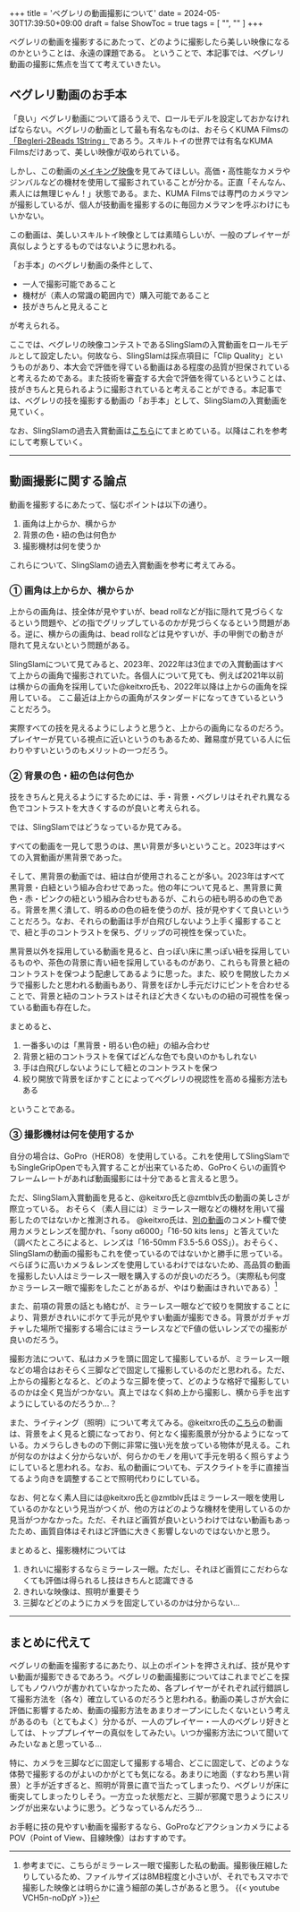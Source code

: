 +++
title = 'ベグレリの動画撮影について'
date = 2024-05-30T17:39:50+09:00
draft = false
ShowToc = true
tags = [ "", "" ]
+++

ベグレリの動画を撮影するにあたって、どのように撮影したら美しい映像になるのかということは、永遠の課題である。
ということで、本記事では、ベグレリ動画の撮影に焦点を当てて考えていきたい。

## ベグレリ動画のお手本
「良い」ベグレリ動画について語るうえで、ロールモデルを設定しておかなければならない。ベグレリの動画として最も有名なものは、おそらくKUMA Filmsの[「Begleri-2Beads 1String」](https://www.youtube.com/watch?v=4yZC1inesPY)であろう。スキルトイの世界では有名なKUMA Filmsだけあって、美しい映像が収められている。

しかし、この動画の[メイキング映像](https://www.youtube.com/watch?v=Adh5YELHOsI)を見てみてほしい。高価・高性能なカメラやジンバルなどの機材を使用して撮影されていることが分かる。正直「そんなん、素人には無理じゃん！」状態である。また、KUMA Filmsでは専門のカメラマンが撮影しているが、個人が技動画を撮影するのに毎回カメラマンを呼ぶわけにもいかない。

この動画は、美しいスキルトイ映像としては素晴らしいが、一般のプレイヤーが真似しようとするものではないように思われる。

「お手本」のベグレリ動画の条件として、

- 一人で撮影可能であること
- 機材が（素人の常識の範囲内で）購入可能であること
- 技がきちんと見えること

が考えられる。

ここでは、ベグレリの映像コンテストであるSlingSlamの入賞動画をロールモデルとして設定したい。何故なら、SlingSlamは採点項目に「Clip Quality」というものがあり、本大会で評価を得ている動画はある程度の品質が担保されていると考えるためである。また技術を審査する大会で評価を得ているということは、技がきちんと見られるように撮影されていると考えることができる。本記事では、ベグレリの技を撮影する動画の「お手本」として、SlingSlamの入賞動画を見ていく。

なお、SlingSlamの過去入賞動画は[こちら](https://na0nnnnn.blogspot.com/2023/08/slingslam.html)にてまとめている。以降はこれを参考にして考察していく。

***

## 動画撮影に関する論点

動画を撮影するにあたって、悩むポイントは以下の通り。

1. 画角は上からか、横からか
2. 背景の色・紐の色は何色か
3. 撮影機材は何を使うか

これらについて、SlingSlamの過去入賞動画を参考に考えてみる。

### ① 画角は上からか、横からか
上からの画角は、技全体が見やすいが、bead rollなどが指に隠れて見づらくなるという問題や、どの指でグリップしているのかが見づらくなるという問題がある。逆に、横からの画角は、bead rollなどは見やすいが、手の甲側での動きが隠れて見えないという問題がある。

SlingSlamについて見てみると、2023年、2022年は3位までの入賞動画はすべて上からの画角で撮影されていた。各個人について見ても、例えば2021年以前は横からの画角を採用していた@keitxro氏も、2022年以降は上からの画角を採用している。
ここ最近は上からの画角がスタンダードになってきているということだろう。

実際すべての技を見えるようにしようと思うと、上からの画角になるのだろう。プレイヤーが見ている視点に近いというのもあるため、難易度が見ている人に伝わりやすいというのもメリットの一つだろう。

### ② 背景の色・紐の色は何色か
技をきちんと見えるようにするためには、手・背景・ベグレリはそれぞれ異なる色でコントラストを大きくするのが良いと考えられる。

では、SlingSlamではどうなっているか見てみる。

すべての動画を一見して思うのは、黒い背景が多いということ。2023年はすべての入賞動画が黒背景であった。

そして、黒背景の動画では、紐は白が使用されることが多い。2023年はすべて黒背景・白紐という組み合わせであった。他の年について見ると、黒背景に黄色・赤・ピンクの紐という組み合わせもあるが、これらの紐も明るめの色である。背景を黒く潰して、明るめの色の紐を使うのが、技が見やすくて良いということだろう。なお、それらの動画は手が白飛びしないよう上手く撮影することで、紐と手のコントラストを保ち、グリップの可視性を保っていた。

黒背景以外を採用している動画を見ると、白っぽい床に黒っぽい紐を採用しているものや、茶色の背景に青い紐を採用しているものがあり、これらも背景と紐のコントラストを保つよう配慮してあるように思った。また、絞りを開放したカメラで撮影したと思われる動画もあり、背景をぼかし手元だけにピントを合わせることで、背景と紐のコントラストはそれほど大きくないものの紐の可視性を保っている動画も存在した。

まとめると、

1. 一番多いのは「黒背景・明るい色の紐」の組み合わせ
2. 背景と紐のコントラストを保てばどんな色でも良いのかもしれない
3. 手は白飛びしないようにして紐とのコントラストを保つ
4. 絞り開放で背景をぼかすことによってベグレリの視認性を高める撮影方法もある

ということである。

### ③ 撮影機材は何を使用するか
自分の場合は、GoPro（HERO8）を使用している。これを使用してSlingSlamでもSingleGripOpenでも入賞することが出来ているため、GoProくらいの画質やフレームレートがあれば動画撮影には十分であると言えると思う。

ただ、SlingSlam入賞動画を見ると、@keitxro氏と@zmtblv氏の動画の美しさが際立っている。
おそらく（素人目には）ミラーレス一眼などの機材を用いて撮影したのではないかと推測される。
@keitxro氏は、[別の動画](https://www.instagram.com/p/CturU28ATtZ/)のコメント欄で使用カメラとレンズを聞かれ、「sony α6000」「16-50 kits lens」と答えていた（調べたところによると、レンズは「16-50mm F3.5-5.6 OSS」）。おそらく、SlingSlamの動画の撮影もこれを使っているのではないかと勝手に思っている。べらぼうに高いカメラ＆レンズを使用しているわけではないため、高品質の動画を撮影したい人はミラーレス一眼を購入するのが良いのだろう。（実際私も何度かミラーレス一眼で撮影をしたことがあるが、やはり動画はきれいである）[^1]

また、前項の背景の話とも絡むが、ミラーレス一眼などで絞りを開放することにより、背景がきれいにボケて手元が見やすい動画が撮影できる。背景がガチャガチャした場所で撮影する場合にはミラーレスなどでF値の低いレンズでの撮影が良いのだろう。

撮影方法について、私はカメラを頭に固定して撮影しているが、ミラーレス一眼などの場合はおそらく三脚などで固定して撮影しているのだと思われる。ただ、上からの撮影となると、どのような三脚を使って、どのような格好で撮影しているのかは全く見当がつかない。真上ではなく斜め上から撮影し、横から手を出すようにしているのだろうか…？

また、ライティング（照明）について考えてみる。@keitxro氏の[こちら](https://www.instagram.com/p/CxqSadOLr_n/)の動画は、背景をよく見ると鏡になっており、何となく撮影風景が分かるようになっている。カメラらしきものの下側に非常に強い光を放っている物体が見える。これが何なのかはよく分からないが、何らかのモノを用いて手元を明るく照らすようにしていると思われる。なお、私の動画についても、デスクライトを手に直接当てるよう向きを調整することで照明代わりにしている。

なお、何となく素人目には@keitxro氏と@zmtblv氏はミラーレス一眼を使用しているのかなという見当がつくが、他の方はどのような機材を使用しているのか見当がつかなかった。ただ、それほど画質が良いというわけではない動画もあったため、画質自体はそれほど評価に大きく影響しないのではないかと思う。

まとめると、撮影機材については
1. きれいに撮影するならミラーレス一眼。ただし、それほど画質にこだわらなくても評価は得られるし技はきちんと認識できる
2. きれいな映像は、照明が重要そう
3. 三脚などどのようにカメラを固定しているのかは分からない…

***

## まとめに代えて
ベグレリの動画を撮影するにあたり、以上のポイントを押さえれば、技が見やすい動画が撮影できるであろう。ベグレリの動画撮影についてはこれまでどこを探してもノウハウが書かれていなかったため、各プレイヤーがそれぞれ試行錯誤して撮影方法を（各々）確立しているのだろうと思われる。動画の美しさが大会に評価に影響するため、動画の撮影方法をあまりオープンにしたくないという考えがあるのも（とてもよく）分かるが、一人のプレイヤー・一人のベグレリ好きとしては、トッププレイヤーの真似をしてみたい。いつか撮影方法について聞いてみたいなぁと思っている…

特に、カメラを三脚などに固定して撮影する場合、どこに固定して、どのような体勢で撮影するのがよいのかがとても気になる。あまりに地面（すなわち黒い背景）と手が近すぎると、照明が背景に直で当たってしまったり、ベグレリが床に衝突してしまったりしそう。一方立った状態だと、三脚が邪魔で思うようにスリングが出来ないように思う。どうなっているんだろう…

お手軽に技の見やすい動画を撮影するなら、GoProなどアクションカメラによるPOV（Point of View、目線映像）はおすすめです。

[^1]: 参考までに、こちらがミラーレス一眼で撮影した私の動画。撮影後圧縮したりしているため、ファイルサイズは8MB程度と小さいが、それでもスマホで撮影した映像とは明らかに違う細部の美しさがあると思う。
{{< youtube VCH5n-noDpY >}}